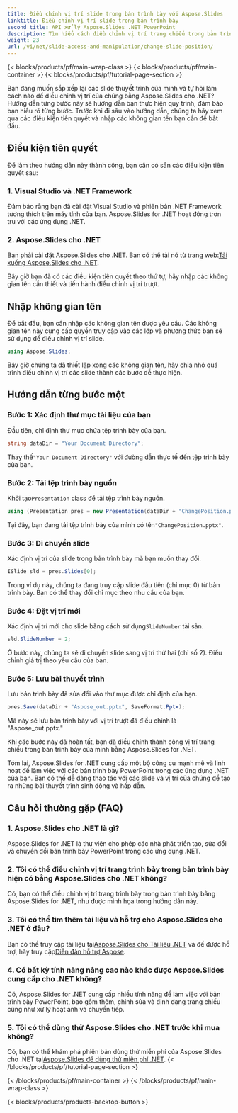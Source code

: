```yaml
---
title: Điều chỉnh vị trí slide trong bản trình bày với Aspose.Slides
linktitle: Điều chỉnh vị trí slide trong bản trình bày
second_title: API xử lý Aspose.Slides .NET PowerPoint
description: Tìm hiểu cách điều chỉnh vị trí trang chiếu trong bản trình bày PowerPoint bằng Aspose.Slides for .NET. Nâng cao kỹ năng thuyết trình của bạn!
weight: 23
url: /vi/net/slide-access-and-manipulation/change-slide-position/
---
```


{< blocks/products/pf/main-wrap-class >}
{< blocks/products/pf/main-container >}
{< blocks/products/pf/tutorial-page-section >}


Bạn đang muốn sắp xếp lại các slide thuyết trình của mình và tự hỏi làm cách nào để điều chỉnh vị trí của chúng bằng Aspose.Slides cho .NET? Hướng dẫn từng bước này sẽ hướng dẫn bạn thực hiện quy trình, đảm bảo bạn hiểu rõ từng bước. Trước khi đi sâu vào hướng dẫn, chúng ta hãy xem qua các điều kiện tiên quyết và nhập các không gian tên bạn cần để bắt đầu.

## Điều kiện tiên quyết

Để làm theo hướng dẫn này thành công, bạn cần có sẵn các điều kiện tiên quyết sau:

### 1. Visual Studio và .NET Framework

Đảm bảo rằng bạn đã cài đặt Visual Studio và phiên bản .NET Framework tương thích trên máy tính của bạn. Aspose.Slides for .NET hoạt động trơn tru với các ứng dụng .NET.

### 2. Aspose.Slides cho .NET

 Bạn phải cài đặt Aspose.Slides cho .NET. Bạn có thể tải nó từ trang web:[Tải xuống Aspose.Slides cho .NET](https://releases.aspose.com/slides/net/).

Bây giờ bạn đã có các điều kiện tiên quyết theo thứ tự, hãy nhập các không gian tên cần thiết và tiến hành điều chỉnh vị trí trượt.

## Nhập không gian tên

Để bắt đầu, bạn cần nhập các không gian tên được yêu cầu. Các không gian tên này cung cấp quyền truy cập vào các lớp và phương thức bạn sẽ sử dụng để điều chỉnh vị trí slide.

```csharp
using Aspose.Slides;
```

Bây giờ chúng ta đã thiết lập xong các không gian tên, hãy chia nhỏ quá trình điều chỉnh vị trí các slide thành các bước dễ thực hiện.

## Hướng dẫn từng bước một

### Bước 1: Xác định thư mục tài liệu của bạn

Đầu tiên, chỉ định thư mục chứa tệp trình bày của bạn.

```csharp
string dataDir = "Your Document Directory";
```

 Thay thế`"Your Document Directory"` với đường dẫn thực tế đến tệp trình bày của bạn.

### Bước 2: Tải tệp trình bày nguồn

 Khởi tạo`Presentation` class để tải tệp trình bày nguồn.

```csharp
using (Presentation pres = new Presentation(dataDir + "ChangePosition.pptx"))
```

 Tại đây, bạn đang tải tệp trình bày của mình có tên`"ChangePosition.pptx"`.

### Bước 3: Di chuyển slide

Xác định vị trí của slide trong bản trình bày mà bạn muốn thay đổi.

```csharp
ISlide sld = pres.Slides[0];
```

Trong ví dụ này, chúng ta đang truy cập slide đầu tiên (chỉ mục 0) từ bản trình bày. Bạn có thể thay đổi chỉ mục theo nhu cầu của bạn.

### Bước 4: Đặt vị trí mới

 Xác định vị trí mới cho slide bằng cách sử dụng`SlideNumber` tài sản.

```csharp
sld.SlideNumber = 2;
```

Ở bước này, chúng ta sẽ di chuyển slide sang vị trí thứ hai (chỉ số 2). Điều chỉnh giá trị theo yêu cầu của bạn.

### Bước 5: Lưu bài thuyết trình

Lưu bản trình bày đã sửa đổi vào thư mục được chỉ định của bạn.

```csharp
pres.Save(dataDir + "Aspose_out.pptx", SaveFormat.Pptx);
```

Mã này sẽ lưu bản trình bày với vị trí trượt đã điều chỉnh là "Aspose_out.pptx."

Khi các bước này đã hoàn tất, bạn đã điều chỉnh thành công vị trí trang chiếu trong bản trình bày của mình bằng Aspose.Slides for .NET.

Tóm lại, Aspose.Slides for .NET cung cấp một bộ công cụ mạnh mẽ và linh hoạt để làm việc với các bản trình bày PowerPoint trong các ứng dụng .NET của bạn. Bạn có thể dễ dàng thao tác với các slide và vị trí của chúng để tạo ra những bài thuyết trình sinh động và hấp dẫn.

## Câu hỏi thường gặp (FAQ)

### 1. Aspose.Slides cho .NET là gì?

Aspose.Slides for .NET là thư viện cho phép các nhà phát triển tạo, sửa đổi và chuyển đổi bản trình bày PowerPoint trong các ứng dụng .NET.

### 2. Tôi có thể điều chỉnh vị trí trang trình bày trong bản trình bày hiện có bằng Aspose.Slides cho .NET không?

Có, bạn có thể điều chỉnh vị trí trang trình bày trong bản trình bày bằng Aspose.Slides for .NET, như được minh họa trong hướng dẫn này.

### 3. Tôi có thể tìm thêm tài liệu và hỗ trợ cho Aspose.Slides cho .NET ở đâu?

 Bạn có thể truy cập tài liệu tại[Aspose.Slides cho Tài liệu .NET](https://reference.aspose.com/slides/net/) và để được hỗ trợ, hãy truy cập[Diễn đàn hỗ trợ Aspose](https://forum.aspose.com/).

### 4. Có bất kỳ tính năng nâng cao nào khác được Aspose.Slides cung cấp cho .NET không?

Có, Aspose.Slides for .NET cung cấp nhiều tính năng để làm việc với bản trình bày PowerPoint, bao gồm thêm, chỉnh sửa và định dạng trang chiếu cũng như xử lý hoạt ảnh và chuyển tiếp.

### 5. Tôi có thể dùng thử Aspose.Slides cho .NET trước khi mua không?

 Có, bạn có thể khám phá phiên bản dùng thử miễn phí của Aspose.Slides cho .NET tại[Aspose.Slides để dùng thử miễn phí .NET](https://releases.aspose.com/).
{< /blocks/products/pf/tutorial-page-section >}

{< /blocks/products/pf/main-container >}
{< /blocks/products/pf/main-wrap-class >}

{< blocks/products/products-backtop-button >}
